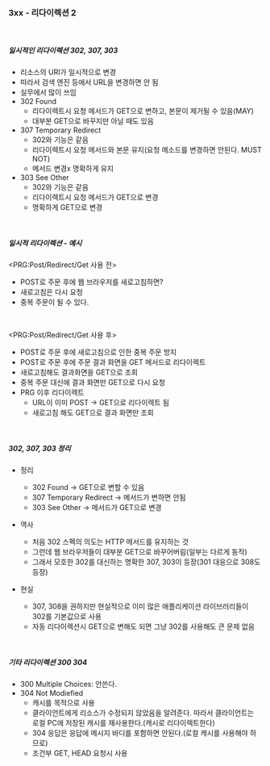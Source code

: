 ### 3xx - 리다이렉션 2

<br />

##### 일시적인 리다이렉션 302, 307, 303

- 리소스의 URI가 일시적으로 변경
- 따라서 검색 엔진 등에서 URL을 변경하면 안 됨
- 실무에서 많이 쓰임
- 302 Found
  - 리다이렉트시 요청 메서드가 GET으로 변하고, 본문이 제거될 수 있음(MAY)
  - 대부분 GET으로 바꾸지만 아닐 때도 있음
- 307 Temporary Redirect
  - 302와 기능은 같음
  - 리다이렉트시 요청 메서드와 본문 유지(요청 메소드를 변경하면 안된다. MUST NOT)
  - 메서드 변경x 명확하게 유지
- 303 See Other
  - 302와 기능은 같음
  - 리다이렉트시 요청 메서드가 GET으로 변경
  - 명확하게 GET으로 변경

<BR>

##### 일시적 리다이렉션 - 예시

<PRG:Post/Redirect/Get 사용 전>

- POST로 주문 후에 웹 브라우저를 새로고침하면?
- 새로고침은 다시 요청
- 중복 주문이 될 수 있다.

<BR>

<PRG:Post/Redirect/Get 사용 후>

- POST로 주문 후에 새로고침으로 인한 중복 주문 방지
- POST로 주문 후에 주문 결과 화면을 GET 메서드로 리다이렉트
- 새로고침해도 결과화면을 GET으로 조회
- 중복 주문 대신에 결과 화면만 GET으로 다시 요청
- PRG 이후 리다이렉트
  - URL이 이미 POST -> GET으로 리다이렉트 됨
  - 새로고침 해도 GET으로 결과 화면만 조회

<BR>

##### 302, 307, 303 정리

- 정리

  - 302 Found -> GET으로 변할 수 있음
  - 307 Temporary Redirect -> 메서드가 변하면 안됨
  - 303 See Other -> 메서드가 GET으로 변경

- 역사

  - 처음 302 스펙의 의도는 HTTP 메서드를 유지하는 것
  - 그런데 웹 브라우저들이 대부분 GET으로 바꾸어버림(일부는 다르게 동작)
  - 그래서 모호한 302를 대신하는 명확한 307, 303이 등장(301 대응으로 308도 등장)

- 현실
  - 307, 308을 권하지만 현실적으로 이미 많은 애플리케이션 라이브러리들이 302를 기본값으로 사용
  - 자동 리다이렉션시 GET으로 변해도 되면 그냥 302를 사용해도 큰 문제 없음

<BR>

##### 기타 리다이렉션 300 304

- 300 Multiple Choices: 안쓴다.
- 304 Not Modiefied
  - 캐시를 목적으로 사용
  - 클라이언트에게 리소스가 수정되지 않았음을 알려준다. 따라서 클라이언트는 로컬 PC에 저장된 캐시를 재사용한다.(캐시로 리다이렉트한다)
  - 304 응답은 응답에 메시지 바디를 포함하면 안된다.(로컬 캐시를 사용해야 하므로)
  - 조건부 GET, HEAD 요청시 사용
